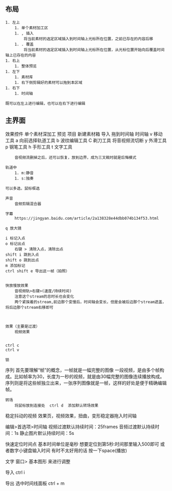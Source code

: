 ## 布局
    1. 左上
        1. 单个素材加工区
        1. , 插入
            将当前素材的选定区域插入到时间轴上光标所在位置，之前已存在的内容后移
        1. . 覆盖
            将当前素材的选定区域插入到时间轴上光标所在位置，从光标位置开始向后覆盖时间轴上已存在的内容
    1. 右上
        1. 整体预览
    1. 左下
        1. 素材库
        1. 右下侧剪辑好的素材可以拖到本区域
    1. 右下
        1. 时间轴

    既可以在左上进行编辑，也可以在右下进行编辑
## 主界面
效果控件
    单个素材深加工
预览
项目
    新建素材箱
        导入
            拖到时间轴
时间轴
    v 移动工具
    a 向前选择轨道工具
    b 波纹编辑工具
    C 剃刀工具
        将音视频流切断
    y 外滑工具
    p 钢笔工具
    h 手形工具
    t 文字工具

        音视频流删掉之后，还可以恢复，放到边界，成为三叉戟时就是后悔模式

    轨道中
        1. m:静音
        1. s:独奏

    可以多选，鼠标框选

    声音
        音频剪辑混合器

    字幕
        https://jingyan.baidu.com/article/2a138328e44dbb074b134f53.html

    q 放大镜

    i 标记入点
    o 标记出点
        右键 > 清除入点，清除出点
    shift i 跳到入点
    shift o 跳到出点
    m 添加标记
    ctrl shift e 导出这一帧（拍照）
        

    快放慢放效果
        音视频轨>右键>(速度/持续时间)
        注意这个stream的总时长也会变化
        两个紧挨着的stream,前边那个变慢后，时间轴会变长，但是会被后边那个stream遮盖，将后边那个stream右移即可



    效果（主要是过渡）
        视频效果


    ctrl c 
    ctrl v

    锁

序列
    首先要理解“帧”的概念，一帧就是一幅完整的图像
    一段视频，是由多个帧构成。比如帧率为30，长度为一秒的视频，就是由30幅完整的图像连续播放构成。
    序列则是将这些帧独立出来，一张序列图像就是一帧，这样的好处是便于精确编辑帧。


    转场
        将鼠标放到连接处  ctrl d  添加默认转场效果


稳定抖动的视频
    效果页，视频效果，扭曲，变形稳定器拖入时间轴

编辑>首选项>时间轴
    视频过渡默认持续时间：25frames
    音频过渡默认持续时间：1s
    静止图片默认持续时间：5s

快速定位时间点
    基本时间单位是毫秒
    想要定位到第5秒:时间那里输入500即可
        或者数字小键盘输入时间
        有时不太好用的话  按一下space(播放)




文字
    窗口> 基本图形  来进行调整


导入
    ctrl i


导出
    选中时间线面板 ctrl + m
